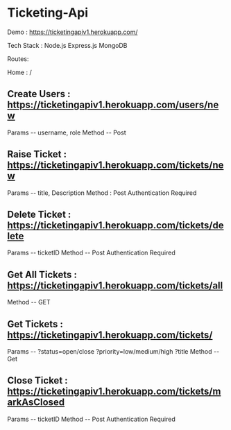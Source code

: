 # Ticketing-Api

Demo : https://ticketingapiv1.herokuapp.com/

Tech Stack : Node.js Express.js MongoDB

Routes:

Home : /

## Create Users : https://ticketingapiv1.herokuapp.com/users/new
Params -- username, role
Method -- Post

## Raise Ticket : https://ticketingapiv1.herokuapp.com/tickets/new 
Params -- title, Description
Method : Post
Authentication Required

## Delete Ticket : https://ticketingapiv1.herokuapp.com/tickets/delete
Params -- ticketID
Method -- Post
Authentication Required

## Get All Tickets : https://ticketingapiv1.herokuapp.com/tickets/all
Method -- GET

## Get Tickets : https://ticketingapiv1.herokuapp.com/tickets/<params>
Params -- ?status=open/close
          ?priority=low/medium/high
          ?title
Method -- Get

## Close Ticket : https://ticketingapiv1.herokuapp.com/tickets/markAsClosed
Params -- ticketID
Method -- Post
Authentication Required

